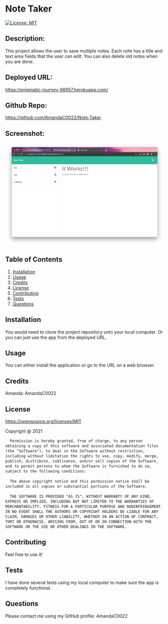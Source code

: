 # Note Taker
[![License: MIT](https://img.shields.io/badge/License-MIT-yellow.svg)](https://opensource.org/licenses/MIT)

## Description: 
This project allows the user to save multiple notes. Each note has a title and text area fields that the user can edit. You can also delete old notes when you are done. 

## Deployed URL: 
https://enigmatic-journey-98957.herokuapp.com/

## Github Repo: 
https://github.com/AmandaC0022/Note-Taker

## Screenshot: 
![Screenshot of Note Page](Screenshot-Note-Taker.png)

## Table of Contents 
1. [Installation](#installation)
2. [Usage](#usage)
3. [Credits](#credits)
4. [License](#license)
5. [Contributing](#contributing)
6. [Tests](#tests)
7. [Questions](#questions)

## Installation  
You would need to clone the project repository unto your local computer. Or you can just use the app from the deployed URL. 

## Usage  
You can either install the application or go to the URL on a web browser. 

## Credits 
Amanda: AmandaC0022

## License 
https://opensource.org/licenses/MIT

Copyright @ 2021

      Permission is hereby granted, free of charge, to any person obtaining a copy of this software and associated documentation files (the "Software"), to deal in the Software without restriction, including without limitation the rights to use, copy, modify, merge, publish, distribute, sublicense, and/or sell copies of the Software, and to permit persons to whom the Software is furnished to do so, subject to the following conditions:

      The above copyright notice and this permission notice shall be included in all copies or substantial portions of the Software.

      THE SOFTWARE IS PROVIDED "AS IS", WITHOUT WARRANTY OF ANY KIND, EXPRESS OR IMPLIED, INCLUDING BUT NOT LIMITED TO THE WARRANTIES OF MERCHANTABILITY, FITNESS FOR A PARTICULAR PURPOSE AND NONINFRINGEMENT. IN NO EVENT SHALL THE AUTHORS OR COPYRIGHT HOLDERS BE LIABLE FOR ANY CLAIM, DAMAGES OR OTHER LIABILITY, WHETHER IN AN ACTION OF CONTRACT, TORT OR OTHERWISE, ARISING FROM, OUT OF OR IN CONNECTION WITH THE SOFTWARE OR THE USE OR OTHER DEALINGS IN THE SOFTWARE.

## Contributing
Feel free to use it! 

## Tests 
I have done several tests using my local computer to make sure the app is completely functional. 

## Questions 
 
Please contact me using my GitHub profile: AmandaC0022
